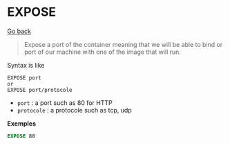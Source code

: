 # EXPOSE

[Go back](..)

> Expose a port of the container
> meaning that we will be able to bind
> or port of our machine with one of
> the image that will run.

Syntax is like

```none
EXPOSE port
or
EXPOSE port/protocole
```

* ``port`` : a port such as 80 for HTTP
* ``protocole`` : a protocole such as tcp, udp

**Exemples**

```dockerfile
EXPOSE 80
```